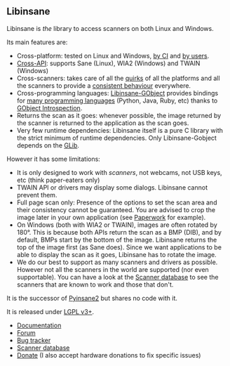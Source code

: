 Libinsane
---------

Libinsane is *the* library to access scanners on both Linux and Windows.

Its main features are:
- Cross-platform: tested on Linux and Windows,
  [by CI](https://gitlab.gnome.org/World/OpenPaperwork/libinsane/pipelines) and
  [by users](https://openpaper.work/scanner_db/).
- [Cross-API](https://doc.openpaper.work/libinsane/latest/libinsane/scan_apis.html):
  supports Sane (Linux), WIA2 (Windows) and TWAIN (Windows)
- Cross-scanners: takes care of all the
  [quirks](https://doc.openpaper.work/libinsane/latest/libinsane/workarounds.html)
  of all the platforms and all the scanners to provide a
  [consistent behaviour](https://doc.openpaper.work/libinsane/latest/libinsane/behavior_normalizations.html)
  everywhere.
- Cross-programming languages:
  [Libinsane-GObject](https://doc.openpaper.work/libinsane/latest/libinsane-gobject/index.html)
  provides bindings for
  [many programming languages](https://wiki.gnome.org/Projects/GObjectIntrospection/Users)
  (Python, Java, Ruby, etc) thanks to
  [GObject Introspection](https://gi.readthedocs.io/en/latest/).
- Returns the scan as it goes: whenever possible, the image returned by the
  scanner is returned to the application as the scan goes.
- Very few runtime dependencies: Libinsane itself is a pure C library with
  the strict minimum of runtime dependencies. Only Libinsane-Gobject depends
  on the [GLib](https://developer.gnome.org/glib/).

However it has some limitations:
- It is only designed to work with *scanners*, not webcams, not USB keys, etc
  (think paper-eaters only)
- TWAIN API or drivers may display some dialogs. Libinsane cannot prevent them.
- Full page scan only: Presence of the options to set the scan area and their
  consistency cannot be guaranteed. You are advised to crop the image later
  in your own application (see [Paperwork](https://openpaper.work) for example).
- On Windows (both with WIA2 or TWAIN), images are often rotated by 180°. This
  is because both APIs return the scan as a BMP (DIB), and by default, BMPs start
  by the bottom of the image. Libinsane returns the top of the image first
  (as Sane does). Since we want applications to be able to display the
  scan as it goes, Libinsane has to rotate the image.
- We do our best to support as many scanners and drivers as possible. However not
  all the scanners in the world are supported (nor even supportable). You can have
  a look at the [Scanner database](https://openpaper.work/scannerdb/) to see the
  scanners that are known to work and those that don't.

It is the successor of [Pyinsane2](https://gitlab.gnome.org/World/OpenPaperwork/pyinsane) but shares no code with it.

It is released under [LGPL v3+](https://www.gnu.org/licenses/lgpl-3.0.en.html).

- [Documentation](https://doc.openpaper.work/libinsane/latest/)
- [Forum](https://forum.openpaper.work/)
- [Bug tracker](https://gitlab.gnome.org/World/OpenPaperwork/libinsane/issues)
- [Scanner database](https://openpaper.work/scannerdb/)
- [Donate](https://www.patreon.com/openpaper) (I also accept hardware donations
  to fix specific issues)
